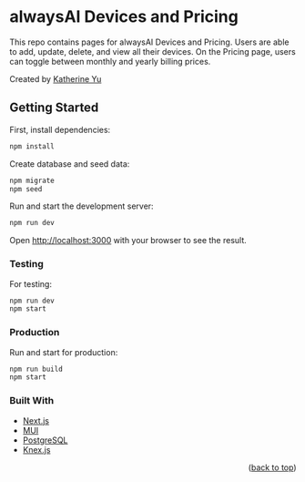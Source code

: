 # alwaysAI Devices and Pricing
This repo contains pages for alwaysAI Devices and Pricing. Users are able to add, update, delete, and view all their devices. On the Pricing page, users can toggle between monthly and yearly billing prices.

Created by <a href="https://github.com/chiakat">Katherine Yu</a>

## Getting Started

First, install dependencies:

```bash
npm install
```

Create database and seed data:

```bash
npm migrate
npm seed
```

Run and start the development server:

```bash
npm run dev
```

Open [http://localhost:3000](http://localhost:3000) with your browser to see the result.


### Testing

For testing:
```bash
npm run dev
npm start
```

### Production

Run and start for production:

```bash
npm run build
npm start
```

### Built With

* [Next.js](https://nextjs.org/)
* [MUI](https://mui.com/)
* [PostgreSQL](https://www.postgresql.org/)
* [Knex.js](https://knexjs.org/)


<p align="right">(<a href="#top">back to top</a>)</p>